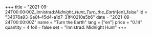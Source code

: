 +++
title = "2021-09-24T00:00:00Z_Innistrad:_Midnight_Hunt_Turn_the_Earth_[en]_false"
id = "34076a93-9e8f-45d4-a1d7-31f40210a5b6"
date = "2021-09-24T00:00:00Z"
name = "Turn the Earth"
lang = ["en"]
price = "0.14"
quantity = 4
foil = false
set = "Innistrad: Midnight Hunt"
+++

